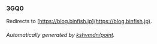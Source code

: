 ### 3GQ0

Redirects to [https://blog.binfish.jp](https://blog.binfish.jp).

###### Automatically generated by [kshvmdn/point](https://github.com/kshvmdn/point).
